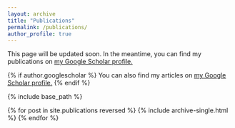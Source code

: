 ```yaml
---
layout: archive
title: "Publications"
permalink: /publications/
author_profile: true
---
```


This page will be updated soon. In the meantime, you can find my publications on <u><a href="{{ author.googlescholar }}">my Google Scholar profile</a>.</u> 

{% if author.googlescholar %}
  You can also find my articles on <u><a href="https://scholar.google.nl/citations?user=WZAn2CwAAAAJ&hl=en">my Google Scholar profile</a>.</u>
{% endif %} 

{% include base_path %}

{% for post in site.publications reversed %}
  {% include archive-single.html %}
{% endfor %}
